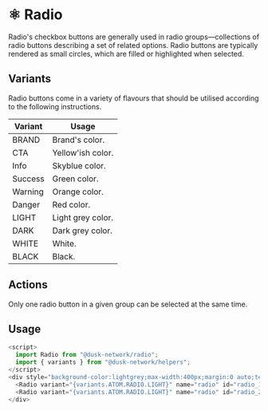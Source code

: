 # ⚛️ Radio

Radio's checkbox buttons are generally used in radio groups—collections of radio buttons describing a set of related options. Radio buttons are typically rendered as small circles, which are filled or highlighted when selected.

## Variants

Radio buttons come in a variety of flavours that should be utilised according to the following instructions.

| Variant   | Usage            |
| --------- | ---------------- |
| BRAND     | Brand's color.   |
| CTA       | Yellow'ish color.|
| Info      | Skyblue color.   |
| Success   | Green color.     |
| Warning   | Orange color.    |
| Danger    | Red color.       |
| LIGHT     | Light grey color.|
| DARK      | Dark grey color. |
| WHITE     | White.           |
| BLACK     | Black.           |

## Actions

Only one radio button in a given group can be selected at the same time.

## Usage

```js
<script>
  import Radio from "@dusk-network/radio";
  import { variants } from "@dusk-network/helpers";
</script>
<div style="background-color:lightgrey;max-width:400px;margin:0 auto;text-align:center;">
  <Radio variant="{variants.ATOM.RADIO.LIGHT}" name="radio" id="radio_1">Yo! I am a Radio</Radio>
  <Radio variant="{variants.ATOM.RADIO.LIGHT}" name="radio" id="radio_2">Yo! I am a Radio too</Radio>
</div>
```